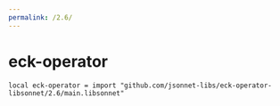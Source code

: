 ```yaml
---
permalink: /2.6/
---
```


# eck-operator

```jsonnet
local eck-operator = import "github.com/jsonnet-libs/eck-operator-libsonnet/2.6/main.libsonnet"
```

